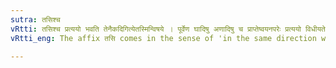 ```yaml
---
sutra: तसिश्च
vRtti: तसिश्च प्रत्ययो भवति तेनैकदिगित्येतस्मिन्विषये । पूर्वेण घादिषु अणादिषु च प्राप्तेष्वयनपरेः प्रत्ययो विधीयते ॥
vRtti_eng: The affix तसि comes in the sense of 'in the same direction with that.'

---
```

